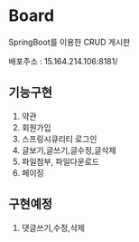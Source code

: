 # Board
SpringBoot를 이용한 CRUD 게시판

배포주소 : 15.164.214.106:8181/
## 기능구현
1. 약관
2. 회원가입
3. 스프링시큐리티 로그인
4. 글보기,글쓰기,글수정,글삭제
5. 파일첨부, 파일다운로드
6. 페이징

## 구현예정
1. 댓글쓰기,수정,삭제
